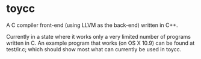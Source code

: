 toycc
=====

A C compiler front-end (using LLVM as the back-end) written in C++.

Currently in a state where it works only a very limited number of programs 
written in C. An example program that works (on OS X 10.9) can be found at 
test/ir.c; which should show most what can currently be used in toycc.
